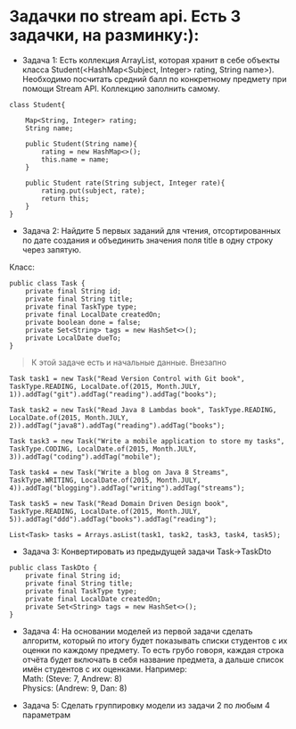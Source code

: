 # Задачки по stream api. Есть 3 задачки, на разминку:):
* Задача 1:
Есть коллекция ArrayList, которая хранит в себе объекты класса Student(<HashMap<Subject, Integer> rating, String name>). Необходимо посчитать средний балл по конкретному предмету при помощи Stream API. Коллекцию заполнить самому. 
```
class Student{

    Map<String, Integer> rating;
    String name;

    public Student(String name){
        rating = new HashMap<>();
        this.name = name;
    }

    public Student rate(String subject, Integer rate){
        rating.put(subject, rate);
        return this;
    }
}
```
* Задача 2:
Найдите 5 первых заданий для чтения, отсортированных по дате создания и объединить значения поля title в одну строку через запятую.

Класс:
```
public class Task {
    private final String id;
    private final String title;
    private final TaskType type;
    private final LocalDate createdOn;
    private boolean done = false;
    private Set<String> tags = new HashSet<>();
    private LocalDate dueTo;
}
```

> К этой задаче есть и начальные данные. Внезапно
```
Task task1 = new Task("Read Version Control with Git book", TaskType.READING, LocalDate.of(2015, Month.JULY, 1)).addTag("git").addTag("reading").addTag("books");

Task task2 = new Task("Read Java 8 Lambdas book", TaskType.READING, LocalDate.of(2015, Month.JULY, 2)).addTag("java8").addTag("reading").addTag("books");

Task task3 = new Task("Write a mobile application to store my tasks", TaskType.CODING, LocalDate.of(2015, Month.JULY, 3)).addTag("coding").addTag("mobile");

Task task4 = new Task("Write a blog on Java 8 Streams", TaskType.WRITING, LocalDate.of(2015, Month.JULY, 4)).addTag("blogging").addTag("writing").addTag("streams");

Task task5 = new Task("Read Domain Driven Design book", TaskType.READING, LocalDate.of(2015, Month.JULY, 5)).addTag("ddd").addTag("books").addTag("reading");

List<Task> tasks = Arrays.asList(task1, task2, task3, task4, task5);
```
* Задача 3:
Конвертировать из предыдущей задачи Task->TaskDto
```
public class TaskDto {
    private final String id;
    private final String title;
    private final TaskType type;
    private final LocalDate createdOn;
    private Set<String> tags = new HashSet<>();
}
```

* Задача 4:
На основании моделей из первой задачи сделать алгоритм, который по итогу будет показывать списки студентов с их оценки по каждому предмету. 
То есть грубо говоря, каждая строка  отчёта будет включать в себя название предмета, а дальше список имён студентов с их оценками. Например:  
Math: (Steve: 7, Andrew: 8)  
Physics: (Andrew: 9, Dan: 8)

* Задача 5:
Сделать группировку модели из задачи 2 по любым 4 параметрам
